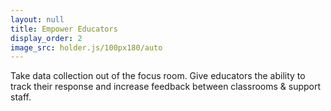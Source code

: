 ```yaml
---
layout: null
title: Empower Educators
display_order: 2
image_src: holder.js/100px180/auto
---
```

Take data collection out of the focus room. Give educators the ability to track their response and increase feedback between classrooms & support staff. 


